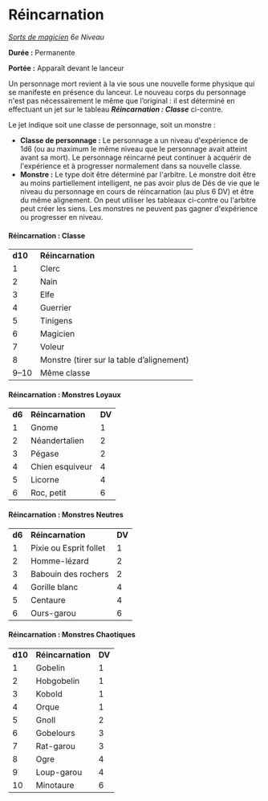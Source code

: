 # Réincarnation


*[Sorts de magicien](../Sorts_de_magicien.md) 6e Niveau*

**Durée :** Permanente

**Portée :** Apparaît devant le lanceur

Un personnage mort revient à la vie sous une nouvelle forme physique qui
se manifeste en présence du lanceur. Le nouveau corps du personnage
n'est pas nécessairement le même que l’original : il est déterminé en
effectuant un jet sur le tableau ***Réincarnation : Classe*** ci-contre.

Le jet indique soit une classe de personnage, soit un monstre :

  - **Classe de personnage :** Le personnage a un niveau d'expérience de
    1d6 (ou au maximum le même niveau que le personnage avait atteint
    avant sa mort). Le personnage réincarné peut continuer à acquérir de
    l'expérience et à progresser normalement dans sa nouvelle classe.
  - **Monstre :** Le type doit être déterminé par l'arbitre. Le monstre
    doit être au moins partiellement intelligent, ne pas avoir plus de
    Dés de vie que le niveau du personnage en cours de réincarnation
    (au plus 6 DV) et être du même alignement. On peut utiliser les
    tableaux ci-contre ou l'arbitre peut créer les siens. Les monstres
    ne peuvent pas gagner d'expérience ou progresser en niveau.

#### Réincarnation : Classe

|         |                                           |
| ------- | ----------------------------------------- |
| **d10** | **Réincarnation**                         |
| 1       | Clerc                                     |
| 2       | Nain                                      |
| 3       | Elfe                                      |
| 4       | Guerrier                                  |
| 5       | Tinigens                                  |
| 6       | Magicien                                  |
| 7       | Voleur                                    |
| 8       | Monstre (tirer sur la table d’alignement) |
| 9–10    | Même classe                               |

#### Réincarnation : Monstres Loyaux

|        |                   |        |
| ------ | ----------------- | ------ |
| **d6** | **Réincarnation** | **DV** |
| 1      | Gnome             | 1      |
| 2      | Néandertalien     | 2      |
| 3      | Pégase            | 2      |
| 4      | Chien esquiveur   | 4      |
| 5      | Licorne           | 4      |
| 6      | Roc, petit        | 6      |

#### Réincarnation : Monstres Neutres

|        |                        |        |
| ------ | ---------------------- | ------ |
| **d6** | **Réincarnation**      | **DV** |
| 1      | Pixie ou Esprit follet | 1      |
| 2      | Homme-lézard           | 2      |
| 3      | Babouin des rochers    | 2      |
| 4      | Gorille blanc          | 4      |
| 5      | Centaure               | 4      |
| 6      | Ours-garou             | 6      |

#### Réincarnation : Monstres Chaotiques

|         |                   |        |
| ------- | ----------------- | ------ |
| **d10** | **Réincarnation** | **DV** |
| 1       | Gobelin           | 1      |
| 2       | Hobgobelin        | 1      |
| 3       | Kobold            | 1      |
| 4       | Orque             | 1      |
| 5       | Gnoll             | 2      |
| 6       | Gobelours         | 3      |
| 7       | Rat-garou         | 3      |
| 8       | Ogre              | 4      |
| 9       | Loup-garou        | 4      |
| 10      | Minotaure         | 6      |